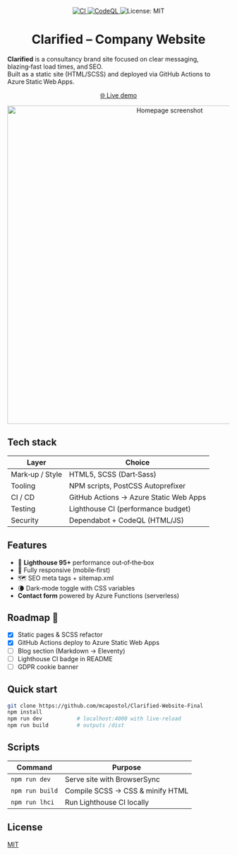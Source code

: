 <!-- Badges -->
<p align="center">
  <a href="https://github.com/mcapostol/Clarified-Website-Final/actions/workflows/ci.yml">
    <img alt="CI" src="https://github.com/mcapostol/Clarified-Website-Final/actions/workflows/ci.yml/badge.svg?branch=main&style=flat-square">
  </a>
  <a href="https://github.com/mcapostol/Clarified-Website-Final/actions/workflows/codeql.yml">
    <img alt="CodeQL" src="https://github.com/mcapostol/Clarified-Website-Final/actions/workflows/codeql.yml/badge.svg?branch=main&style=flat-square">
  </a>
  <img alt="License: MIT" src="https://img.shields.io/badge/License-MIT-yellow.svg?style=flat-square">
</p>

<h1 align="center">Clarified – Company Website</h1>

**Clarified** is a consultancy brand site focused on clear messaging, blazing‑fast load times, and SEO.  
Built as a static site (HTML/SCSS) and deployed via GitHub Actions to Azure Static Web Apps.

<!-- live -->
<p align="center">
  <a href="[live-url]" target="_blank">🌐 Live demo</a>
</p>

<!-- screenshot -->
<p align="center">
  <img src="public/screenshot.png" width="720" alt="Homepage screenshot">
</p>

## Tech stack

| Layer | Choice |
|-------|--------|
| Mark‑up / Style | HTML5, SCSS (Dart‑Sass) |
| Tooling | NPM scripts, PostCSS Autoprefixer |
| CI / CD | GitHub Actions → Azure Static Web Apps |
| Testing | Lighthouse CI (performance budget) |
| Security | Dependabot + CodeQL (HTML/JS) |

## Features

- 💨 **Lighthouse 95+** performance out‑of‑the‑box  
- 📱 Fully responsive (mobile‑first)  
- 🗺️ SEO meta tags + sitemap.xml  
- 🌘 Dark‑mode toggle with CSS variables  
- **Contact form** powered by Azure Functions (serverless)

## Roadmap 🚀

- [x] Static pages & SCSS refactor  
- [x] GitHub Actions deploy to Azure Static Web Apps  
- [ ] Blog section (Markdown → Eleventy)  
- [ ] Lighthouse CI badge in README  
- [ ] GDPR cookie banner  

## Quick start

```bash
git clone https://github.com/mcapostol/Clarified-Website-Final
npm install
npm run dev           # localhost:4000 with live‑reload
npm run build         # outputs /dist
```

## Scripts

| Command | Purpose |
|---------|---------|
| `npm run dev` | Serve site with BrowserSync |
| `npm run build` | Compile SCSS → CSS & minify HTML |
| `npm run lhci` | Run Lighthouse CI locally |

## License

[MIT](LICENSE)
